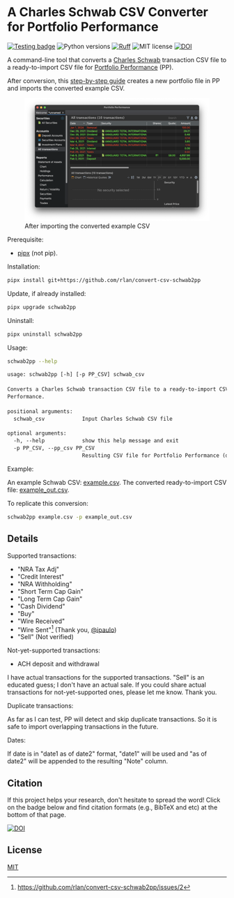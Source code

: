 # A Charles Schwab CSV Converter for Portfolio Performance

[![Testing badge](https://github.com/rlan/convert-csv-schwab2pp/actions/workflows/python-app.yml/badge.svg)](https://github.com/rlan/convert-csv-schwab2pp/actions)
![Python versions](https://img.shields.io/badge/python-3.7%20%7C%203.8%20%7C%203.9%20%7C%203.10%20%7C%203.11%20%7C%203.12%20%7C%203.13-blue)
[![Ruff](https://img.shields.io/endpoint?url=https://raw.githubusercontent.com/astral-sh/ruff/main/assets/badge/v2.json)](https://github.com/astral-sh/ruff)
![MIT license](https://img.shields.io/github/license/rlan/convert-csv-schwab2pp)
[![DOI](https://zenodo.org/badge/DOI/10.5281/zenodo.15024607.svg)](https://doi.org/10.5281/zenodo.15024607)

A command-line tool that converts a [Charles Schwab](https://www.schwab.com/) transaction CSV file to a ready-to-import CSV file for [Portfolio Performance](https://www.portfolio-performance.info/en/) (PP).

After conversion, this [step-by-step guide](./guide/README.md) creates a new portfolio file in PP and imports the converted example CSV.

<figure>
  <img
  src="https://github.com/rlan/convert-csv-schwab2pp/raw/main/guide/img/100.png"
  alt="Guide step 100">
  <figcaption>After importing the converted example CSV</figcaption>
</figure>


Prerequisite:

* [pipx](https://github.com/pypa/pipx) (not pip).


Installation:

```sh
pipx install git+https://github.com/rlan/convert-csv-schwab2pp
```


Update, if already installed:

```sh
pipx upgrade schwab2pp
```


Uninstall:

```sh
pipx uninstall schwab2pp
```


Usage:

```sh
schwab2pp --help
```

```txt
usage: schwab2pp [-h] [-p PP_CSV] schwab_csv

Converts a Charles Schwab transaction CSV file to a ready-to-import CSV file for Portfolio
Performance.

positional arguments:
  schwab_csv            Input Charles Schwab CSV file

optional arguments:
  -h, --help            show this help message and exit
  -p PP_CSV, --pp_csv PP_CSV
                        Resulting CSV file for Portfolio Performance (default: pp.csv)
```

Example:

An example Schwab CSV: [example.csv](example.csv).
The converted ready-to-import CSV file: [example_out.csv](example_out.csv).

To replicate this conversion:

```sh
schwab2pp example.csv -p example_out.csv
```


## Details

Supported transactions:

* "NRA Tax Adj"
* "Credit Interest"
* "NRA Withholding"
* "Short Term Cap Gain"
* "Long Term Cap Gain"
* "Cash Dividend"
* "Buy"
* "Wire Received"
* "Wire Sent"[^1] (Thank you, [@ipaulo](https://github.com/ipaulo))
* "Sell" (Not verified)

Not-yet-supported transactions:

* ACH deposit and withdrawal

I have actual transactions for the supported transactions. "Sell" is an educated guess; I don't have an actual sale. If you could share actual transactions for not-yet-supported ones, please let me know. Thank you.

Duplicate transactions:

As far as I can test, PP will detect and skip duplicate transactions. So it is safe to import overlapping transactions in the future.

Dates:

If date is in "date1 as of date2" format, "date1" will be used and "as of date2" will be appended to the resulting "Note" column.


## Citation

If this project helps your research, don't hesitate to spread the word! Click on the badge below and find citation formats (e.g., BibTeX and etc) at the bottom of that page.

[![DOI](https://zenodo.org/badge/DOI/10.5281/zenodo.15024607.svg)](https://doi.org/10.5281/zenodo.15024607)


## License

[MIT](LICENSE)


[^1]: https://github.com/rlan/convert-csv-schwab2pp/issues/2
